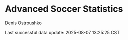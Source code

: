# Advanced Soccer Statistics
Denis Ostroushko

<!-- gfm -->

Last successful data update: 2025-08-07 13:25:25 CST
